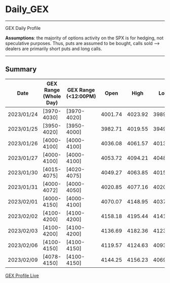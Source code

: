 # Daily_GEX


*** 
GEX Daily Profile 

**Assumptions**: the majority of options activity on the SPX is for hedging, not speculative purposes. Thus, puts are assumed to be bought, calls sold --> dealers are primarily short puts and long calls.


*** 

## Summary

| Date | GEX Range (Whole Day) | GEX Range (<12:00PM) | Open | High | Low | Closed | HIT？| Profile Details |
|---|---|---|---|---|---|---|---|---|
| 2023/01/24 | [3970-4030] | [3970-4020] | 4001.74 | 4023.92 | 3989.79 | 4016.94 | Yes (Yes) | <a href="https://fengqifang.github.io/Daily_GEX/0124_GEX.html" title="2023/01/24">2023/01/24</a> |
| 2023/01/25 | [3950-4020] | [3950-4000] | 3982.71 | 4019.55 | 3949.06 | 4016.22 | Yes (No)  | <a href="https://fengqifang.github.io/Daily_GEX/0125_GEX.html" title="2023/01/25">2023/01/25</a>|
| 2023/01/26 | [4000-4100] | [4000-4100] | 4036.08 | 4061.57 | 4013.29 | 4060.43 | Yes (Yes) | <a href="https://fengqifang.github.io/Daily_GEX/0126_GEX.html" title="2023/01/26">2023/01/26</a> |
| 2023/01/27 | [4000-4100] | [4000-4100] | 4053.72 | 4094.21 | 4048.70 | 4070.56 | Yes (Yes) | <a href="https://fengqifang.github.io/Daily_GEX/0127_GEX.html" title="2023/01/27">2023/01/27</a> |
| 2023/01/30 | [4015-4075] | [4020-4075] | 4049.27 | 4063.85 | 4015.55 | 4017.76 | Yes (No) | <a href="https://fengqifang.github.io/Daily_GEX/0130_GEX.html" title="2023/01/30">2023/01/30</a> |
| 2023/01/31 | [4000-4072] | [4000-4050] | 4020.85 | 4077.16 | 4020.44 | 4076.60 | No (No) | <a href="https://fengqifang.github.io/Daily_GEX/0131_GEX.html" title="2023/01/30">2023/01/31</a> |
| 2023/02/01 | [4000-4150] | [4000-4100] | 4070.07 | 4148.95 | 4037.20 | 4119.21 | Yes (No) | <a href="https://fengqifang.github.io/Daily_GEX/0201_GEX.html" title="2023/02/01">2023/02/01</a> |
| 2023/02/02 | [4100-4200] | [4100-4200] | 4158.18 | 4195.44 | 4141.88 | 4179.76 | Yes (No) | <a href="https://fengqifang.github.io/Daily_GEX/0202_GEX.html" title="2023/02/02">2023/02/02</a> |
| 2023/02/03 | [4100-4200] | [4100-4200] | 4136.69 | 4182.36 | 4123.36 | 4136.48 | Yes (Yes) | <a href="https://fengqifang.github.io/Daily_GEX/0203_GEX.html" title="2023/02/03">2023/02/03</a> |
| 2023/02/06 | [4100-4150] | [4100-4150] | 4119.57 | 4124.63 | 4093.38 | 4111.08 | Yes (Yes) | <a href="https://fengqifang.github.io/Daily_GEX/0206_GEX.html" title="2023/02/06">2023/02/06</a> |
| 2023/02/09 | [4078-4150] | [4100-4150] | 4144.25 | 4156.23 | 4069.67 | 4081.59 | Yes (No) | <a href="https://fengqifang.github.io/Daily_GEX/0209_GEX.html" title="2023/02/09">2023/02/09</a> |

<a href="https://docs.google.com/spreadsheets/d/e/2PACX-1vRlRki8HpwZlbCI7vfOeuZ7ZU3HtZ4uJnjzR7VJajyDfT-n16PHx3VnULHxjthktbmeq61sFo3FWAYV/pubchart?oid=1733912176&format=interactive" title="GEX Profile Live">GEX Profile Live</a>
